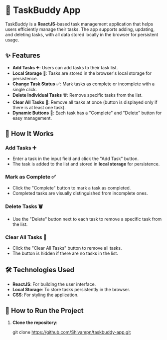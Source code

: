 # 🌟 TaskBuddy App

TaskBuddy is a **ReactJS**-based task management application that helps users efficiently manage their tasks. The app supports adding, updating, and deleting tasks, with all data stored locally in the browser for persistent usage.

## ✨ Features

- **Add Tasks** ➕: Users can add tasks to their task list.
- **Local Storage** 💾: Tasks are stored in the browser's local storage for persistence.
- **Change Task Status** ✅: Mark tasks as complete or incomplete with a single click.
- **Delete Individual Tasks** 🗑️: Remove specific tasks from the list.
- **Clear All Tasks** 🧹: Remove all tasks at once (button is displayed only if there is at least one task).
- **Dynamic Buttons** 🔘: Each task has a "Complete" and "Delete" button for easy management.

## 🔧 How It Works

### Add Tasks ➕
- Enter a task in the input field and click the "Add Task" button.
- The task is added to the list and stored in **local storage** for persistence.

### Mark as Complete ✅
- Click the "Complete" button to mark a task as completed.
- Completed tasks are visually distinguished from incomplete ones.

### Delete Tasks 🗑️
- Use the "Delete" button next to each task to remove a specific task from the list.

### Clear All Tasks 🧹
- Click the "Clear All Tasks" button to remove all tasks.
- The button is hidden if there are no tasks in the list.

## 🛠️ Technologies Used

- **ReactJS**: For building the user interface.
- **Local Storage**: To store tasks persistently in the browser.
- **CSS**: For styling the application.

## 🚀 How to Run the Project

1. **Clone the repository**:
   
   git clone https://github.com/Shivampn/taskbuddy-app.git

